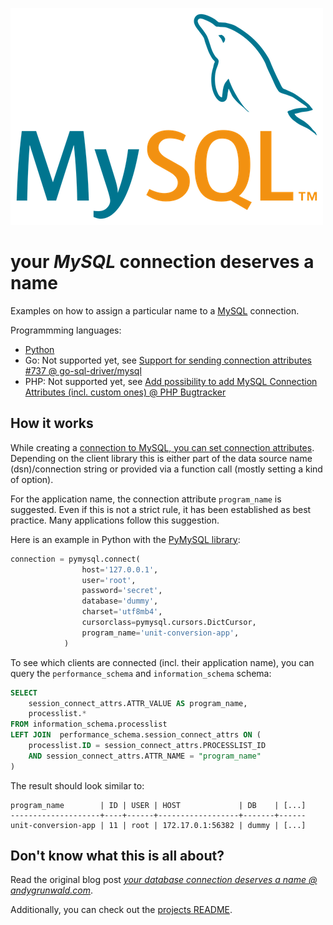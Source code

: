![MySQL logo](../images/mysql-logo.png)

# your _MySQL_ connection deserves a name

Examples on how to assign a particular name to a [MySQL](https://www.mysql.com/) connection.

Programmming languages:

- [Python](./python)
- Go: Not supported yet, see [Support for sending connection attributes #737 @ go-sql-driver/mysql](https://github.com/go-sql-driver/mysql/pull/737)
- PHP: Not supported yet, see [Add possibility to add MySQL Connection Attributes (incl. custom ones) @ PHP Bugtracker](https://bugs.php.net/bug.php?id=81314)

## How it works

While creating a [connection to MySQL, you can set connection attributes](https://dev.mysql.com/doc/refman/8.0/en/performance-schema-connection-attribute-tables.html).
Depending on the client library this is either part of the data source name (dsn)/connection string or provided via a function call (mostly setting a kind of option).

For the application name, the connection attribute `program_name` is suggested.
Even if this is not a strict rule, it has been established as best practice.
Many applications follow this suggestion.

Here is an example in Python with the [PyMySQL library](https://pypi.org/project/PyMySQL/):

```python
connection = pymysql.connect(
                host='127.0.0.1',
                user='root',
                password='secret',
                database='dummy',
                charset='utf8mb4',
                cursorclass=pymysql.cursors.DictCursor,
                program_name='unit-conversion-app',
            )
```

To see which clients are connected (incl. their application name), you can query the `performance_schema` and `information_schema` schema:

```sql
SELECT
	session_connect_attrs.ATTR_VALUE AS program_name,
	processlist.*
FROM information_schema.processlist
LEFT JOIN  performance_schema.session_connect_attrs ON (
	processlist.ID = session_connect_attrs.PROCESSLIST_ID
	AND session_connect_attrs.ATTR_NAME = "program_name"
)
```

The result should look similar to:

```
program_name        | ID | USER | HOST             | DB    | [...]
--------------------+----+------+------------------+-------+------
unit-conversion-app | 11 | root | 172.17.0.1:56382 | dummy | [...]
```

## Don't know what this is all about?

Read the original blog post [_your database connection deserves a name @ andygrunwald.com_](https://andygrunwald.com/blog/your-database-connection-deserves-a-name/ "Article your database connection deserves a name at Andy Grunwalds blog").

Additionally, you can check out the [projects README](https://github.com/andygrunwald/your-connection-deserves-a-name#readme).